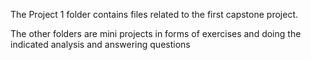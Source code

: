 The Project 1 folder contains files related to the first capstone project.

The other folders are mini projects in forms of exercises and doing the indicated analysis and answering questions

